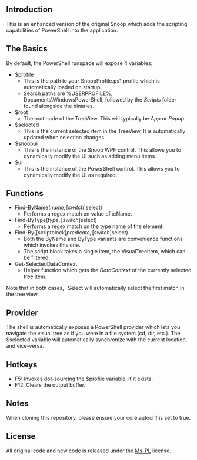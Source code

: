 ## Introduction

This is an enhanced version of the original Snoop which adds the scripting capabilities of PowerShell into the application.

## The Basics

By default, the PowerShell runspace will expose 4 variables:
 * $profile
   * This is the path to your SnoopProfile.ps1 profile which is automatically loaded on startup.
   * Search paths are %USERPROFILE%, Documents\WindowsPowerShell, followed by the _Scripts_ folder found alongside the binaries.
 * $root
   * The root node of the TreeView.  This will typically be _App_ or _Popup_.
 * $selected
   * This is the current selected item in the TreeView.  It is automatically updated when selection changes.
 * $snoopui
   * This is the instance of the Snoop WPF control.  This allows you to dynamically modify the UI such as adding menu items.
 * $ui
   * This is the instance of the PowerShell control.  This allows you to dynamically modify the UI as required.

## Functions

 * Find-ByName($name,[switch]$select)
   * Performs a regex match on value of x:Name.
 * Find-ByType($type,[switch]$select)
   * Performs a regex match on the type name of the element.
 * Find-By([scriptblock]$predicate,[switch]$select)
   * Both the ByName and ByType variants are convenience functions which invokes this one.
   * The script block takes a single item, the VisualTreeItem, which can be filtered.
 * Get-SelectedDataContext
   * Helper function which gets the _DataContext_ of the currently selected tree item.

Note that in both cases, -Select will automatically select the first match in the tree view.

## Provider

The shell is automatically exposes a PowerShell provider which lets you navigate the visual tree as if you were in a file system (cd, dir, etc.).  The $selected variable will automatically synchronize with the current location, and vice-versa.

## Hotkeys

 * F5: Invokes dot-sourcing the $profile variable, if it exists.
 * F12: Clears the output buffer.

## Notes

When cloning this repository, please ensure your core.autocrlf is set to true.

## License

All original code and new code is released under the [Ms-PL](http://go.microsoft.com/fwlink/?LinkID=131993) license.
